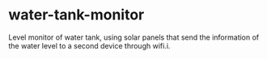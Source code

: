 # water-tank-monitor
Level monitor of water tank, using solar panels that send the information of the water level to a second device through wifi.i.
